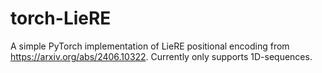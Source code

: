 # torch-LieRE

A simple PyTorch implementation of LieRE positional encoding from https://arxiv.org/abs/2406.10322.
Currently only supports 1D-sequences.